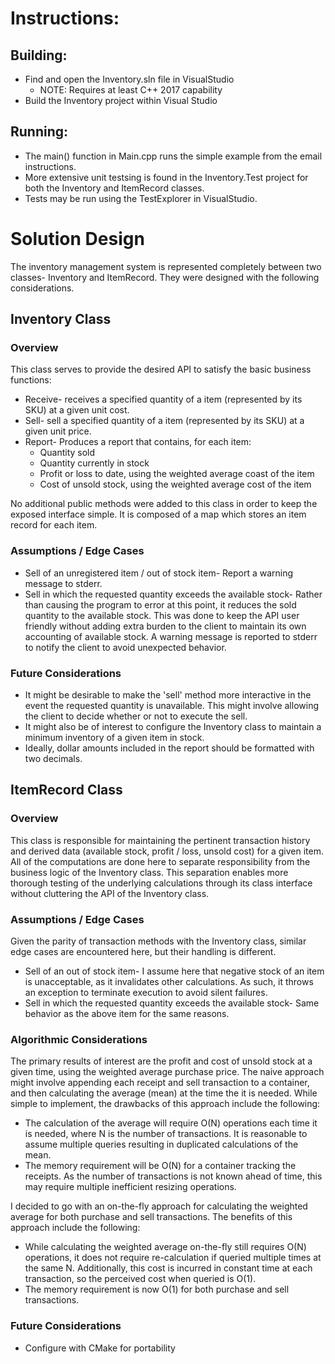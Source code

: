 # Instructions:
## Building:
  * Find and open the Inventory.sln file in VisualStudio
    - NOTE: Requires at least C++ 2017 capability
  * Build the Inventory project within Visual Studio

## Running:
  * The main() function in Main.cpp runs the simple example from the email
    instructions.
  * More extensive unit testsing is found in the Inventory.Test project for both
    the Inventory and ItemRecord classes.
  * Tests may be run using the TestExplorer in VisualStudio.


# Solution Design
The inventory management system is represented completely between two classes-
Inventory and ItemRecord. They were designed with the following considerations.

## Inventory Class
### Overview
This class serves to provide the desired API to satisfy the basic business
functions:
  * Receive- receives a specified quantity of a item (represented by its
      SKU) at a given unit cost.
  * Sell- sell a specified quantity of a item (represented by its SKU) at a
    given unit price.
  * Report- Produces a report that contains, for each item:
      - Quantity sold
      - Quantity currently in stock
      - Profit or loss to date, using the weighted average coast of the item
      - Cost of unsold stock, using the weighted average cost of the item

No additional public methods were added to this class in order to keep the
exposed interface simple. It is composed of a map which stores an item record
for each item.

### Assumptions / Edge Cases
  * Sell of an unregistered item / out of stock item- Report a warning message to
    stderr.
  * Sell in which the requested quantity exceeds the available stock- Rather
    than causing the program to error at this point, it reduces the sold quantity
    to the available stock. This was done to keep the API user friendly without
    adding extra burden to the client to maintain its own accounting of available
    stock. A warning message is reported to stderr to notify the client to avoid
    unexpected behavior.

### Future Considerations
  * It might be desirable to make the 'sell' method more interactive in the
    event the requested quantity is unavailable. This might involve allowing the
    client to decide whether or not to execute the sell.
  * It might also be of interest to configure the Inventory class to maintain a
    minimum inventory of a given item in stock.
  * Ideally, dollar amounts included in the report should be formatted with two
    decimals.

## ItemRecord Class
### Overview
This class is responsible for maintaining the pertinent transaction history and
derived data (available stock, profit / loss, unsold cost) for a given item.
All of the computations are done here to separate responsibility from the
business logic of the Inventory class. This separation enables more thorough
testing of the underlying calculations through its class interface without
cluttering the API of the Inventory class.

### Assumptions / Edge Cases
Given the parity of transaction methods with the Inventory class, similar edge
cases are encountered here, but their handling is different.
  * Sell of an out of stock item- I assume here that negative stock of an item
    is unacceptable, as it invalidates other calculations. As such, it throws an
    exception to terminate execution to avoid silent failures.
  * Sell in which the requested quantity exceeds the available stock- Same
    behavior as the above item for the same reasons.

### Algorithmic Considerations
The primary results of interest are the profit and cost of unsold stock at a
given time, using the weighted average purchase price. The naive approach might
involve appending each receipt and sell transaction to a container, and then
calculating the average (mean) at the time the it is needed. While simple to
implement, the drawbacks of this approach include the following:
  * The calculation of the average will require O(N) operations each time it is
    needed, where N is the number of transactions. It is reasonable to assume
    multiple queries resulting in duplicated calculations of the mean.
  * The memory requirement will be O(N) for a container tracking the receipts.
    As the number of transactions is not known ahead of time, this may require
    multiple inefficient resizing operations.

I decided to go with an on-the-fly approach for calculating the weighted
average for both purchase and sell transactions. The benefits of this approach
include the following:
  * While calculating the weighted average on-the-fly still requires O(N)
    operations, it does not require re-calculation if queried multiple times at
    the same N. Additionally, this cost is incurred in constant time at each
    transaction, so the perceived cost when queried is O(1).
  * The memory requirement is now O(1) for both purchase and sell transactions.

### Future Considerations


  * Configure with CMake for portability

